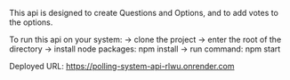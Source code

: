 This api is designed to create Questions and Options, and to add votes to the options.

To run this api on your system: -> clone the project -> enter the root of the directory -> install node packages: npm install -> run command: npm start

Deployed URL: https://polling-system-api-rlwu.onrender.com
